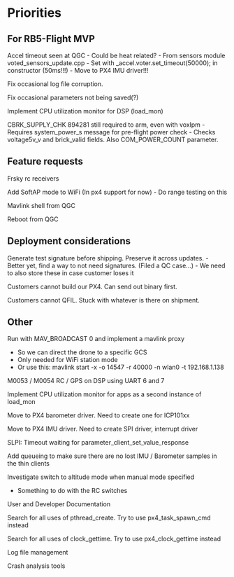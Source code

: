 
# Priorities

## For RB5-Flight MVP

Accel timeout seen at QGC
    - Could be heat related?
    - From sensors module voted_sensors_update.cpp
    - Set with _accel.voter.set_timeout(50000); in constructor (50ms!!!)
    - Move to PX4 IMU driver!!!

Fix occasional log file corruption.

Fix occasional parameters not being saved(?)

Implement CPU utilization monitor for DSP (load_mon)

CBRK_SUPPLY_CHK 894281 still required to arm, even with voxlpm
    - Requires system_power_s message for pre-flight power check
    - Checks voltage5v_v and brick_valid fields. Also COM_POWER_COUNT parameter.

## Feature requests

Frsky rc receivers

Add SoftAP mode to WiFi (In px4 support for now)
    - Do range testing on this

Mavlink shell from QGC

Reboot from QGC

## Deployment considerations

Generate test signature before shipping. Preserve it across updates.
    - Better yet, find a way to not need signatures. (Filed a QC case...)
    - We need to also store these in case customer loses it

Customers cannot build our PX4. Can send out binary first.

Customers cannot QFIL. Stuck with whatever is there on shipment.

## Other

Run with MAV_BROADCAST 0 and implement a mavlink proxy
   * So we can direct the drone to a specific GCS
   * Only needed for WiFi station mode
   * Or use this: mavlink start -x -o 14547 -r 40000 -n wlan0 -t 192.168.1.138

M0053 / M0054 RC / GPS on DSP using UART 6 and 7

Implement CPU utilization monitor for apps as a second instance of load_mon

Move to PX4 barometer driver. Need to create one for ICP101xx

Move to PX4 IMU driver. Need to create SPI driver, interrupt driver

SLPI: Timeout waiting for parameter_client_set_value_response

Add queueing to make sure there are no lost IMU / Barometer samples in the thin clients

Investigate switch to altitude mode when manual mode specified
- Something to do with the RC switches

User and Developer Documentation

Search for all uses of pthread_create. Try to use px4_task_spawn_cmd instead

Search for all uses of clock_gettime. Try to use px4_clock_gettime instead

Log file management

Crash analysis tools
